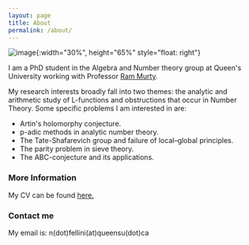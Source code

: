 ```yaml
---
layout: page
title: About
permalink: /about/
---
```


![image](/images/IMG_2178.PNG){:width="30%", height="65%" style="float: right"}

I am a PhD student in the Algebra and Number theory group at Queen's University working with Professor [Ram Murty](https://mast.queensu.ca/~murty/).

My research interests broadly fall into two themes: the analytic and arithmetic study of L-functions and obstructions that occur in Number Theory. Some specific problems I am interested in are:

<ul>
  <li>Artin's holomorphy conjecture. </li>
  <li>p-adic methods in analytic number theory.</li>
  <li>The Tate-Shafarevich group and failure of local​–global principles.</li>
  <li>The parity problem in sieve theory.</li>
  <li> The ABC-conjecture and its applications.</li>
</ul>


### More Information
My CV can be found [here.](posts/NF_CV_15_dec_2024.pdf)

### Contact me

My email is: n(dot)fellini(at)queensu(dot)ca
